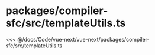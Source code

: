 # packages/compiler-sfc/src/templateUtils.ts

<<< @/docs/Code/vue-next/vue-next/packages/compiler-sfc/src/templateUtils.ts
